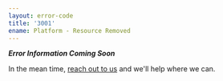 ```yaml
---
layout: error-code
title: '3001'
ename: Platform - Resource Removed
---
```


***Error Information Coming Soon***

In the mean time, [reach out to us](mailto:help@nanobox.io) and we'll help where we can.
